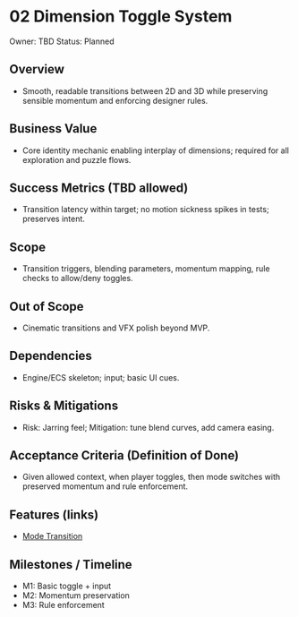 # 02 Dimension Toggle System

Owner: TBD
Status: Planned

## Overview

- Smooth, readable transitions between 2D and 3D while preserving sensible momentum and enforcing designer rules.

## Business Value

- Core identity mechanic enabling interplay of dimensions; required for all exploration and puzzle flows.

## Success Metrics (TBD allowed)

- Transition latency within target; no motion sickness spikes in tests; preserves intent.

## Scope

- Transition triggers, blending parameters, momentum mapping, rule checks to allow/deny toggles.

## Out of Scope

- Cinematic transitions and VFX polish beyond MVP.

## Dependencies

- Engine/ECS skeleton; input; basic UI cues.

## Risks & Mitigations

- Risk: Jarring feel; Mitigation: tune blend curves, add camera easing.

## Acceptance Criteria (Definition of Done)

- Given allowed context, when player toggles, then mode switches with preserved momentum and rule enforcement.

## Features (links)

- [Mode Transition](./features/mode-transition/feature.md)

## Milestones / Timeline

- M1: Basic toggle + input
- M2: Momentum preservation
- M3: Rule enforcement
